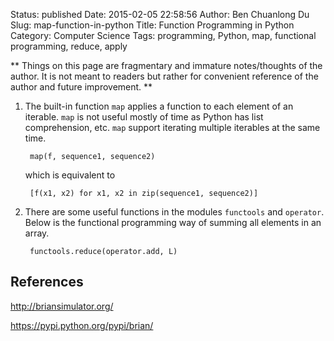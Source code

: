 Status: published
Date: 2015-02-05 22:58:56
Author: Ben Chuanlong Du
Slug: map-function-in-python
Title: Function Programming in Python
Category: Computer Science
Tags: programming, Python, map, functional programming, reduce, apply

**
Things on this page are
fragmentary and immature notes/thoughts of the author.
It is not meant to readers
but rather for convenient reference of the author and future improvement.
**


1. The built-in function `map` applies a function to each element of an iterable.
    `map` is not useful mostly of time as Python has list comprehension, etc.
    `map` support iterating multiple iterables at the same time.

        map(f, sequence1, sequence2)

    which is equivalent to

        [f(x1, x2) for x1, x2 in zip(sequence1, sequence2)]


2. There are some useful functions in the modules `functools` and `operator`.
    Below is the functional programming way of summing all elements in an array.

        functools.reduce(operator.add, L)


## References

http://briansimulator.org/

https://pypi.python.org/pypi/brian/
